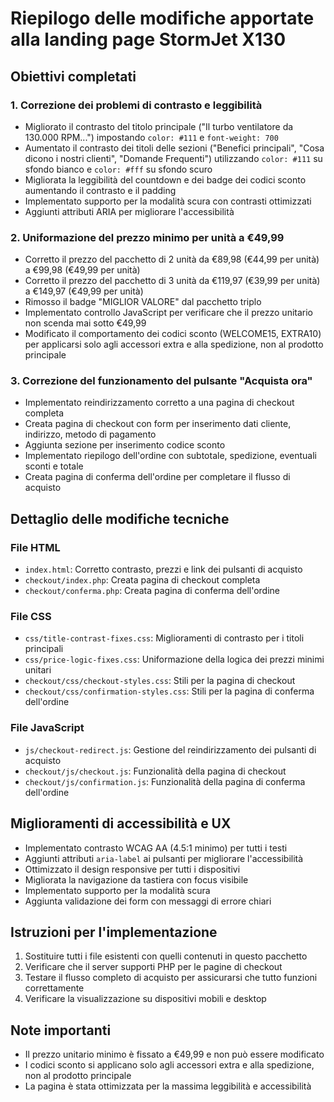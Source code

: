 # Riepilogo delle modifiche apportate alla landing page StormJet X130

## Obiettivi completati

### 1. Correzione dei problemi di contrasto e leggibilità
- Migliorato il contrasto del titolo principale ("Il turbo ventilatore da 130.000 RPM...") impostando `color: #111` e `font-weight: 700`
- Aumentato il contrasto dei titoli delle sezioni ("Benefici principali", "Cosa dicono i nostri clienti", "Domande Frequenti") utilizzando `color: #111` su sfondo bianco e `color: #fff` su sfondo scuro
- Migliorata la leggibilità del countdown e dei badge dei codici sconto aumentando il contrasto e il padding
- Implementato supporto per la modalità scura con contrasti ottimizzati
- Aggiunti attributi ARIA per migliorare l'accessibilità

### 2. Uniformazione del prezzo minimo per unità a €49,99
- Corretto il prezzo del pacchetto di 2 unità da €89,98 (€44,99 per unità) a €99,98 (€49,99 per unità)
- Corretto il prezzo del pacchetto di 3 unità da €119,97 (€39,99 per unità) a €149,97 (€49,99 per unità)
- Rimosso il badge "MIGLIOR VALORE" dal pacchetto triplo
- Implementato controllo JavaScript per verificare che il prezzo unitario non scenda mai sotto €49,99
- Modificato il comportamento dei codici sconto (WELCOME15, EXTRA10) per applicarsi solo agli accessori extra e alla spedizione, non al prodotto principale

### 3. Correzione del funzionamento del pulsante "Acquista ora"
- Implementato reindirizzamento corretto a una pagina di checkout completa
- Creata pagina di checkout con form per inserimento dati cliente, indirizzo, metodo di pagamento
- Aggiunta sezione per inserimento codice sconto
- Implementato riepilogo dell'ordine con subtotale, spedizione, eventuali sconti e totale
- Creata pagina di conferma dell'ordine per completare il flusso di acquisto

## Dettaglio delle modifiche tecniche

### File HTML
- `index.html`: Corretto contrasto, prezzi e link dei pulsanti di acquisto
- `checkout/index.php`: Creata pagina di checkout completa
- `checkout/conferma.php`: Creata pagina di conferma dell'ordine

### File CSS
- `css/title-contrast-fixes.css`: Miglioramenti di contrasto per i titoli principali
- `css/price-logic-fixes.css`: Uniformazione della logica dei prezzi minimi unitari
- `checkout/css/checkout-styles.css`: Stili per la pagina di checkout
- `checkout/css/confirmation-styles.css`: Stili per la pagina di conferma dell'ordine

### File JavaScript
- `js/checkout-redirect.js`: Gestione del reindirizzamento dei pulsanti di acquisto
- `checkout/js/checkout.js`: Funzionalità della pagina di checkout
- `checkout/js/confirmation.js`: Funzionalità della pagina di conferma dell'ordine

## Miglioramenti di accessibilità e UX
- Implementato contrasto WCAG AA (4.5:1 minimo) per tutti i testi
- Aggiunti attributi `aria-label` ai pulsanti per migliorare l'accessibilità
- Ottimizzato il design responsive per tutti i dispositivi
- Migliorata la navigazione da tastiera con focus visibile
- Implementato supporto per la modalità scura
- Aggiunta validazione dei form con messaggi di errore chiari

## Istruzioni per l'implementazione
1. Sostituire tutti i file esistenti con quelli contenuti in questo pacchetto
2. Verificare che il server supporti PHP per le pagine di checkout
3. Testare il flusso completo di acquisto per assicurarsi che tutto funzioni correttamente
4. Verificare la visualizzazione su dispositivi mobili e desktop

## Note importanti
- Il prezzo unitario minimo è fissato a €49,99 e non può essere modificato
- I codici sconto si applicano solo agli accessori extra e alla spedizione, non al prodotto principale
- La pagina è stata ottimizzata per la massima leggibilità e accessibilità
